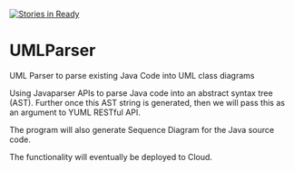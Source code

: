 [![Stories in Ready](https://badge.waffle.io/mishraak/UMLParser.png?label=ready&title=Ready)](https://waffle.io/mishraak/UMLParser)
# UMLParser
UML Parser to parse existing Java Code into UML class diagrams

Using Javaparser APIs to parse Java code into an abstract syntax tree (AST).
Further once this AST string is generated, then we will pass this as an argument to YUML RESTful API.

The program will also generate Sequence Diagram for the Java source code.

The functionality will eventually be deployed to Cloud.

